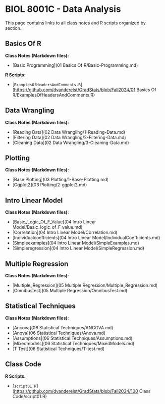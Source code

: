# BIOL 8001C - Data Analysis

This page contains links to all class notes and R scripts organized by section.

## Basics Of R
**Class Notes (Markdown files):**
- [Basic Programming](01 Basics Of R/Basic-Programming.md)

**R Scripts:**
- [`ExamplesOfHeadersAndComments.R`](https://github.com/dvanderelst/GradStats/blob/Fall2024/01 Basics Of R/ExamplesOfHeadersAndComments.R)

## Data Wrangling
**Class Notes (Markdown files):**
- [Reading Data](02 Data Wrangling/1-Reading-Data.md)
- [Filtering Data](02 Data Wrangling/2-Filtering-Data.md)
- [Cleaning Data](02 Data Wrangling/3-Cleaning-Data.md)

## Plotting
**Class Notes (Markdown files):**
- [Base Plotting](03 Plotting/1-Base-Plotting.md)
- [Ggplot2](03 Plotting/2-ggplot2.md)

## Intro Linear Model
**Class Notes (Markdown files):**
- [Basic_Logic_Of_F_Value](04 Intro Linear Model/Basic_logic_of_F_value.md)
- [Correlation](04 Intro Linear Model/Correlation.md)
- [Individualcoefficients](04 Intro Linear Model/IndividualCoefficients.md)
- [Simpleexamples](04 Intro Linear Model/SimpleExamples.md)
- [Simpleregression](04 Intro Linear Model/SimpleRegression.md)

## Multiple Regression
**Class Notes (Markdown files):**
- [Multiple_Regression](05 Multiple Regression/Multiple_Regression.md)
- [Omnibustest](05 Multiple Regression/OmnibusTest.md)

## Statistical Techniques
**Class Notes (Markdown files):**
- [Ancova](06 Statistical Techniques/ANCOVA.md)
- [Anova](06 Statistical Techniques/Anova.md)
- [Assumptions](06 Statistical Techniques/Assumptions.md)
- [Mixedmodels](06 Statistical Techniques/MixedModels.md)
- [T Test](06 Statistical Techniques/T-test.md)

## Class Code

**R Scripts:**
- [`script01.R`](https://github.com/dvanderelst/GradStats/blob/Fall2024/100 Class Code/script01.R)


